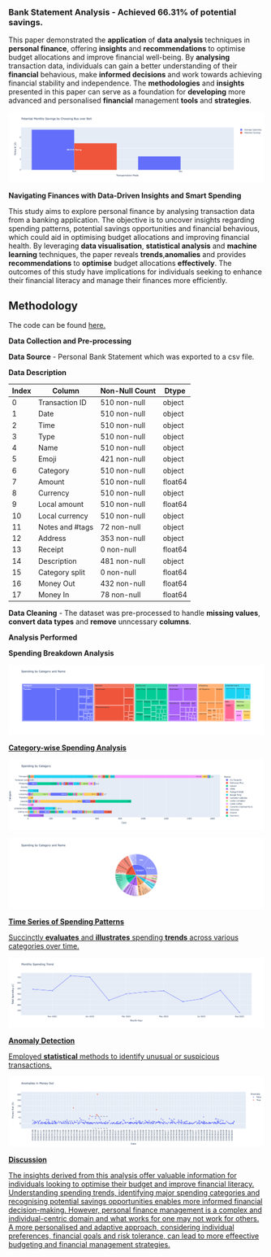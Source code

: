 ### Bank Statement Analysis - **Achieved 66.31% of potential savings.**

This paper demonstrated the **application** of **data analysis** techniques in **personal finance**, offering **insights** and **recommendations** to optimise budget allocations and improve financial well-being. By **analysing** transaction data, individuals can gain a better understanding of their **financial** behavious, make **informed decisions** and work towards achieving financial stability and independence. The **methodologies** and **insights** presented in this paper can serve as a foundation for **developing** more advanced and personalised **financial** management **tools** and **strategies**.

<a href="https://aeryllvon.github.io/financial_analysis/savings.html" target="_blank">![Savings](savings.png)</a>

**Navigating Finances with Data-Driven Insights and Smart Spending**

This study aims to explore personal finance by analysing transaction data from a banking application. The objective is to uncover insights regarding spending  patterns, potential savings opportunities and financial behavious, which could aid in optimising budget allocations and improving financial health. By leveraging **data visualisation**, **statistical analysis** and **machine learning** techniques, the paper reveals **trends**,**anomalies** and provides **recommendations** to **optimise** budget allocations **effectively**. The outcomes of this study have implications for individuals seeking to enhance their financial literacy and manage their finances more efficiently.


## Methodology

The code can be found [here.](bank_statement_dataset.ipynb)

**Data Collection and Pre-processing**

**Data Source** - Personal Bank Statement which was exported to a csv file.

**Data Description**

| Index | Column           | Non-Null Count | Dtype   |
|-------|------------------|----------------|---------|
| 0     | Transaction ID   | 510 non-null   | object  |
| 1     | Date             | 510 non-null   | object  |
| 2     | Time             | 510 non-null   | object  |
| 3     | Type             | 510 non-null   | object  |
| 4     | Name             | 510 non-null   | object  |
| 5     | Emoji            | 421 non-null   | object  |
| 6     | Category         | 510 non-null   | object  |
| 7     | Amount           | 510 non-null   | float64 |
| 8     | Currency         | 510 non-null   | object  |
| 9     | Local amount     | 510 non-null   | float64 |
| 10    | Local currency   | 510 non-null   | object  |
| 11    | Notes and #tags  | 72 non-null    | object  |
| 12    | Address          | 353 non-null   | object  |
| 13    | Receipt          | 0 non-null     | float64 |
| 14    | Description      | 481 non-null   | object  |
| 15    | Category split   | 0 non-null     | float64 |
| 16    | Money Out        | 432 non-null   | float64 |
| 17    | Money In         | 78 non-null    | float64 |


**Data Cleaning** - The dataset was pre-processed to handle **missing values**, **convert data types** and **remove** unncessary **columns**.

**Analysis Performed**

**Spending Breakdown Analysis** 

<a href="https://aeryllvon.github.io/financial_analysis/interactivetreemap.html" target="_blank">![treemap](tm.png)

**Category-wise Spending Analysis**

<a href="https://aeryllvon.github.io/financial_analysis/categorybarplot.html" target="_blank">![categorywise](bp.png)

<a href="https://aeryllvon.github.io/financial_analysis/sunburst.html" target="_blank">![categorywise](sb.png)

**Time Series of Spending Patterns**

Succinctly **evaluates** and **illustrates** spending **trends** across various categories over time.

<a href="https://aeryllvon.github.io/financial_analysis/line.html" target="_blank">![Timeseries](lineg.png)

**Anomaly Detection**

Employed **statistical** methods to identify unusual or suspicious transactions.

<a href="https://aeryllvon.github.io/financial_analysis/anomalies.html" target="_blank">![Anomalies](anomaly.png)


**Discussion**

The insights derived from this analysis offer valuable information for individuals looking to optimise their budget and improve financial literacy. Understanding spending trends, identifying major spending categories and recognising potential savings opportunities enables more informed financial decision-making. However, personal finance management is a complex and individual-centric domain and what works for one may not work for others. A more personalised and adaptive approach, considering individual preferences, financial goals and risk tolerance, can lead to more effeective budgeting and financial management strategies.


